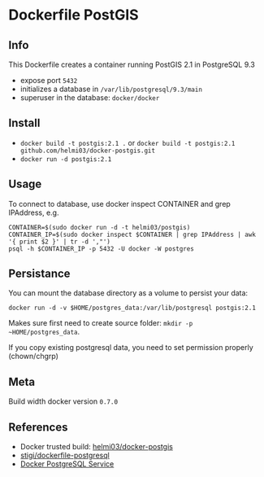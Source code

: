 # Dockerfile PostGIS

## Info

This Dockerfile creates a container running PostGIS 2.1 in PostgreSQL 9.3

- expose port `5432`
- initializes a database in `/var/lib/postgresql/9.3/main`
- superuser in the database: `docker/docker`


## Install

- `docker build -t postgis:2.1 .` or `docker build -t postgis:2.1 github.com/helmi03/docker-postgis.git`
- `docker run -d postgis:2.1`


## Usage

To connect to database, use docker inspect CONTAINER and grep IPAddress, e.g.

```
CONTAINER=$(sudo docker run -d -t helmi03/postgis)
CONTAINER_IP=$(sudo docker inspect $CONTAINER | grep IPAddress | awk '{ print $2 }' | tr -d ',"')
psql -h $CONTAINER_IP -p 5432 -U docker -W postgres
```


## Persistance

You can mount the database directory as a volume to persist your data:

`docker run -d -v $HOME/postgres_data:/var/lib/postgresql postgis:2.1`

Makes sure first need to create source folder: `mkdir -p ~HOME/postgres_data`.

If you copy existing postgresql data, you need to set permission properly (chown/chgrp)


## Meta

Build width docker version `0.7.0`


## References

- Docker trusted build: [helmi03/docker-postgis](https://index.docker.io/u/helmi03/docker-postgis/)
- [stigi/dockerfile-postgresql](https://github.com/stigi/dockerfile-postgresql)
- [Docker PostgreSQL Service](http://docs.docker.io/en/latest/examples/postgresql_service/)
